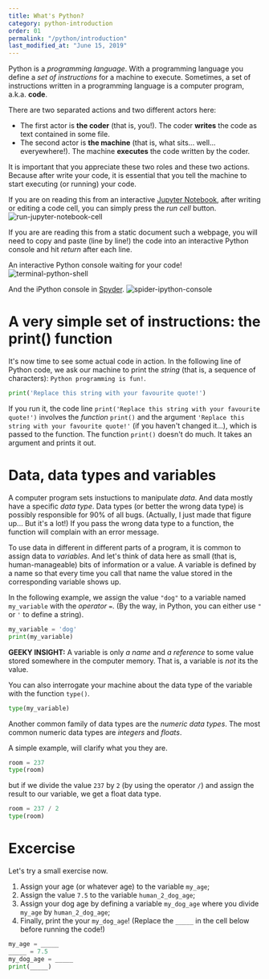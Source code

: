 ```yaml
---
title: What's Python?
category: python-introduction
order: 01
permalink: "/python/introduction"
last_modified_at: "June 15, 2019"
---
```


Python is a *programming language*. With a programming language you define a *set of instructions* for a machine to execute. Sometimes, a set of instructions written in a programming language is a computer program, a.k.a. **code**.

There are two separated actions and two different actors here: 
* The first actor is **the coder** (that is, you!). The coder **writes** the code as text contained in some file. 
* The second actor is **the machine** (that is, what sits... well... everyewhere!). The machine **executes** the code written by the coder. 

It is important that you appreciate these two roles and these two actions. Because after write your code, it is essential that you tell the machine to start executing (or running) your code.  

If you are on reading this from an interactive [Jupyter Notebook](https://en.wikipedia.org/wiki/Project_Jupyter#Jupyter_Notebook), after writing or editing a code cell, you can simply press the *run cell* button. ![run-jupyter-notebook-cell](https://cloudstor.aarnet.edu.au/plus/s/TBQRCEE8qs7SV1X/download)

If you are are reading this from a static document such a webpage, you will need to copy and paste (line by line!) the code into an interactive Python console and hit *return* after each line. 

An interactive Python console waiting for your code!
![terminal-python-shell](https://cloudstor.aarnet.edu.au/plus/s/US19MEsgf8i4oP1/download)

And the iPython console in [Spyder](https://www.spyder-ide.org/).
![spider-ipython-console](https://cloudstor.aarnet.edu.au/plus/s/oOCdKjc5BjOtYS2/download)


# A very simple set of instructions: the print() function

It's now time to see some actual code in action. In the following line of Python code, we ask our machine to print the *string* (that is, a sequence of characters): `Python programming is fun!`. 


```python
print('Replace this string with your favourite quote!')
```

If you run it, the code line `print('Replace this string with your favourite quote!')` involves the *function* `print()` and the argument `'Replace this string with your favourite quote!'` (if you haven't changed it...), which is passed to the function. The function `print()` doesn't do much. It takes an argument and prints it out. 

# Data, data types and variables

A computer program sets instuctions to manipulate *data*. And data mostly have a specific *data type*. Data types (or better the wrong data type) is possibly responsible for 90% of all bugs. (Actually, I just made that figure up... But it's a lot!) If you pass the wrong data type to a function, the function will complain with an error message.

To use data in different in different parts of a program, it is common to assign data to *variables*. And let's think of data here as small (that is, human-manageable) bits of information or a value. A variable is defined by a name so that every time you call that name the value stored in the corresponding variable shows up. 

In the following example, we assign the value `"dog"` to a variable named `my_variable` with the *operator* `=`. (By the way, in Python, you can either use `"` or `'` to define a string).


```python
my_variable = 'dog'
print(my_variable)
```

**GEEKY INSIGHT:**  A variable is only *a name* and *a reference* to some value stored somewhere in the computer memory. That is, a variable is *not* its the value. 

You can also interrogate your machine about the data type of the variable with the function `type()`.


```python
type(my_variable)
```

Another common family of data types are the *numeric data types*. The most common numeric data types are *integers* and *floats*. 

A simple example, will clarify what you they are.


```python
room = 237
type(room)
```

but if we divide the value `237` by `2` (by using the operator `/`) and assign the result to our variable, we get a float data type.


```python
room = 237 / 2
type(room)
```

# Excercise

Let's try a small exercise now. 
1. Assign your age (or whatever age) to the variable `my_age`;
2. Assign the value `7.5` to the variable `human_2_dog_age`;
3. Assign your dog age by defining a variable `my_dog_age` where you divide `my_age` by `human_2_dog_age`;
4. Finally, print the your `my_dog_age`!
(Replace the `_____` in the cell below before running the code!)


```python
my_age = _____
_____ = 7.5
my_dog_age = _____
print(_____)
```
